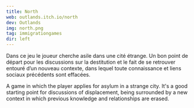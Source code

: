 ```yaml
---
title: North
web: outlands.itch.io/north
dev: Outlands
img: north.png
tag: immigrationgames
dir: left
---
```

Dans ce jeu le joueur cherche asile dans une cité étrange. Un bon point de départ pour les discussions sur la destitution et le fait de se retrouver entouré d’un nouveau contexte, dans lequel toute connaissance et liens sociaux précédents sont effacées.

A game in which the player applies for asylum in a strange city. It's a good starting point for discussions of displacement, being surrounded by a new context in which previous knowledge and relationships are erased.
